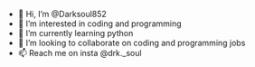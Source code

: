 - 👋 Hi, I’m @Darksoul852
- 👀 I’m interested in coding and programming
- 🌱 I’m currently learning python
- 💞️ I’m looking to collaborate on coding and programming jobs
- 📫 Reach me on insta @drk._soul

<!---
Darksoul852/Darksoul852 is a ✨ special ✨ repository because its `README.md` (this file) appears on your GitHub profile.
You can click the Preview link to take a look at your changes.
--->
